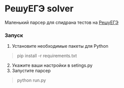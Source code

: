 # РешуЕГЭ solver
Маленький парсер для спидрана тестов на [РешуЕГЭ](https://ege.sdamgia.ru/)

### Запуск

1.  Установите необходимые пакеты для Python
> pip install -r requirements.txt
2.  Укажите ваши настройки в setings.py
3. Запустите парсер
>   python run.py